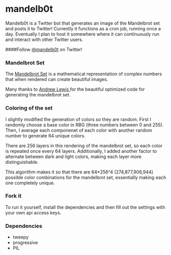 # mandelb0t

Mandelb0t is a Twitter bot that generates an image of the Mandelbrot set and posts it to Twitter! Currently it functions as a cron job, running once a day. Eventually I plan to host it somewhere where it can continuously run and interact with other Twitter users.

####Follow [@mandelb0t](https://twitter.com/mandelb0t) on Twitter!

### Mandelbrot Set

The [Mandelbrot Set](http://en.wikipedia.org/wiki/Mandelbrot_set) is a mathematical representation of complex numbers that when rendered can create beautiful images.

Many thanks to [Andrew Lewis ](http://code.activestate.com/recipes/577111-mandelbrot-fractal-using-pil/) for the beautiful optimized code for generating the mandelbrot set.

### Coloring of the set

I slightly modified the generation of colors so they are random. First I randomly choose a base color in RBG (three numbers between 0 and 255). Then, I average each componenet of each color with another random number to generate 64 unique colors.

There are 256 layers in this rendering of the mandelbrot set, so each color is repeated once every 64 layers. Additionally, I added another factor to alternate between dark and light colors, making each layer more distinguishable.

This algorithm makes it so that there are 64*256^4 (274,877,906,944) possible color combinations for the mandelbrot set, essentially making each one completely unique.

### Fork it

To run it yourself, install the dependencies and then fill out the settings with your own api access keys.

### Dependencies
- tweepy
- progressive
- PIL
